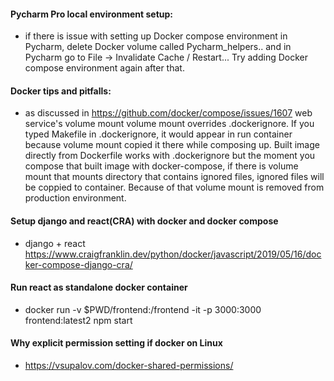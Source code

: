 #### Pycharm Pro local environment setup:

- if there is issue with setting up Docker compose environment in Pycharm,
  delete Docker volume called Pycharm_helpers.. and in Pycharm
  go to File -> Invalidate Cache / Restart... Try adding Docker compose
  environment again after that.
  
#### Docker tips and pitfalls:

- as discussed in https://github.com/docker/compose/issues/1607 web service's volume mount
  volume mount overrides .dockerignore. If you typed Makefile in .dockerignore, it would
  appear in run container because volume mount copied it there while composing up.
  Built image directly from Dockerfile works with .dockerignore but the moment you compose
  that built image with docker-compose, if there is volume mount that mounts directory 
  that contains ignored files, ignored files will be coppied to container.
  Because of that volume mount is removed from production environment.
  
#### Setup django and react(CRA) with docker and docker compose
- django + react https://www.craigfranklin.dev/python/docker/javascript/2019/05/16/docker-compose-django-cra/

#### Run react as standalone docker container
- docker run -v $PWD/frontend:/frontend -it -p 3000:3000 frontend:latest2 npm start

#### Why explicit permission setting if docker on Linux
- https://vsupalov.com/docker-shared-permissions/

